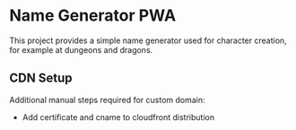 # Name Generator PWA
This project provides a simple name generator used for character creation, for example at dungeons and dragons.

## CDN Setup
Additional manual steps required for custom domain:
* Add certificate and cname to cloudfront distribution